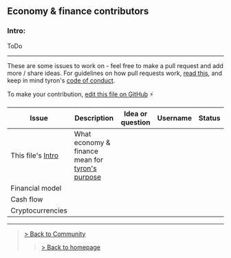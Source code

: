 ## Economy & finance contributors
### Intro:
ToDo

---

These are some issues to work on - feel free to make a pull request and add more / share ideas. For guidelines on how pull requests work, [read this](https://github.com/tyronNetwork/tyron/blob/master/CONTRIBUTING.md), and keep in mind tyron's [code of conduct](https://github.com/tyronNetwork/tyron/blob/master/CODE_OF_CONDUCT.md).

To make your contribution, [edit this file on GitHub](https://github.com/tyronNetwork/tyron/blob/master/community/contributors/economy&finance.md) :zap:

| Issue | Description | Idea or question | Username | Status |
|---|---|---|---|---|
| This file's [Intro](#intro) | What economy & finance mean for [tyron's purpose](https://www.tyron.network/#the-purpose-of-tyron)|
| Financial model | 
| Cash flow |
| Cryptocurrencies |

---

> <a href="/community"> > Back to Community </a>
>> <a href="/"> > Back to homepage </a>
